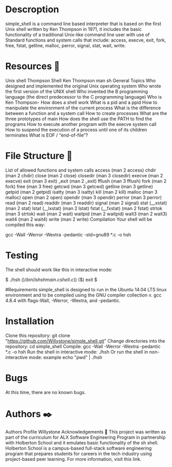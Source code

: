 # Descroption
simple_shell is a command line based interpreter that is based on the first Unix shell written by Ken Thompson in 1971, it includes the basic functionality of a traditional Unix-like command line user with use of Standard functions and system calls that include: access, execve, exit, fork, free, fstat, getline, malloc, perror, signal, stat, wait, write.
# Resources 📑
Unix shell
Thompson Shell
Ken Thompson
man sh
General Topics
Who designed and implemented the original Unix operating system
Who wrote the first version of the UNIX shell
Who invented the B programming language (the direct predecessor to the C programming language)
Who is Ken Thompson-
How does a shell work
What is a pid and a ppid
How to manipulate the environment of the current process
What is the difference between a function and a system call
How to create processes
What are the three prototypes of main
How does the shell use the PATH to find the programs
How to execute another program with the execve system call
How to suspend the execution of a process until one of its children terminates
What is EOF / “end-of-file”?

# File Structure 📁
List of allowed functions and system calls
access (man 2 access)
chdir (man 2 chdir)
close (man 2 close)
closedir (man 3 closedir)
execve (man 2 execve)
exit (man 3 exit)
_exit (man 2 _exit)
fflush (man 3 fflush)
fork (man 2 fork)
free (man 3 free)
getcwd (man 3 getcwd)
getline (man 3 getline)
getpid (man 2 getpid)
isatty (man 3 isatty)
kill (man 2 kill)
malloc (man 3 malloc)
open (man 2 open)
opendir (man 3 opendir)
perror (man 3 perror)
read (man 2 read)
readdir (man 3 readdir)
signal (man 2 signal)
stat (__xstat) (man 2 stat)
lstat (__lxstat) (man 2 lstat)
fstat (__fxstat) (man 2 fstat)
strtok (man 3 strtok)
wait (man 2 wait)
waitpid (man 2 waitpid)
wait3 (man 2 wait3)
wait4 (man 2 wait4)
write (man 2 write)
Compilation
Your shell will be compiled this way:

gcc -Wall -Werror -Wextra -pedantic -std=gnu89 *.c -o hsh 

# Testing
The shell should work like this in interactive mode:

$ ./hsh
($) /bin/ls
hsh main.c shell.c
($)
($) exit
$

#Requirements
simple_shell is designed to run in the Ubuntu 14.04 LTS linux environment and to be compiled using the GNU compiler collection v. gcc 4.8.4 with flags-Wall, -Werror, -Wextra, and -pedantic.

# Installation
Clone this repository: git clone "https://github.com/Willystone/simple_shell.git"
Change directories into the repository: cd simple_shell
Compile: gcc -Wall -Werror -Wextra -pedantic *.c -o hsh
Run the shell in interactive mode: ./hsh
Or run the shell in non-interactive mode: example echo "pwd" | ./hsh

# Bugs
At this time, there are no known bugs.

# Authors ✒️
Authors	Profile
Willystone
Acknowledgements 🙏
This project was written as part of the curriculum for ALX Software Engineering Program in partnership with Holberton School and it emulates basic functionality of the sh shell. Holberton School is a campus-based full-stack software engineering program that prepares students for careers in the tech industry using project-based peer learning. For more information, visit this link.
